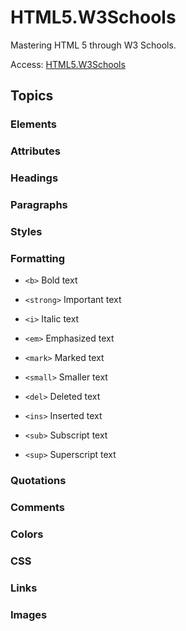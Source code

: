 # HTML5.W3Schools
 Mastering HTML 5 through W3 Schools. 

 Access: <a href="https://udanielnogueira.github.io/HTML5.W3Schools/index.html">HTML5.W3Schools</a>

 ## Topics 

 ### Elements

 ### Attributes

 ### Headings

 ### Paragraphs


 

 ### Styles

 ### Formatting

 - ``<b>`` Bold text

 - ``<strong>`` Important text

 - ``<i>`` Italic text

 - ``<em>`` Emphasized text

 - ``<mark>`` Marked text

 - ``<small>`` Smaller text

 - ``<del>`` Deleted text

 - ``<ins>`` Inserted text

 - ``<sub>`` Subscript text

 - ``<sup>`` Superscript text

 ### Quotations 

 ### Comments

 ### Colors

 ### CSS 

 ### Links 

 ### Images 

 










